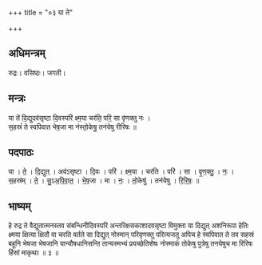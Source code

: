 +++
title = "०३ या ते"

+++
## अधिमन्त्रम्
रुद्रः। वसिष्ठः। जगती।

## मन्त्रः
या ते॑ दि॒द्युदव॑सृष्टा दि॒वस्परि॑ क्ष्म॒या चर॑ति॒ परि॒ सा वृ॑णक्तु नः ।  
स॒हस्रं॑ ते स्वपिवात भेष॒जा मा न॑स्तो॒केषु॒ तन॑येषु रीरिषः ॥

## पदपाठः
या । ते॒ । दि॒द्युत् । अव॑ऽसृष्टा । दि॒वः । परि॑ । क्ष्म॒या । चर॑ति । परि॑ । सा । वृ॒ण॒क्तु॒ । नः॒ ।  
स॒हस्र॑म् । ते॒ । सु॒ऽअ॒पि॒वा॒त॒ । भे॒ष॒जा । मा । नः॒ । तो॒केषु॑ । तन॑येषु । रि॒रि॒षः॒ ॥

## भाष्यम्
हे रुद्र ते वैद्युतात्मनस्तव संबन्धिनीदिवस्परि अन्तरिक्षसकाशादवसृष्टा विमुक्ता या दिद्युत् अशनिरूपा हेतिः क्ष्मया क्षित्या क्षितौ वा चरति वर्तते सा दिद्युत् नोस्मान् परिवृणक्तु परित्यजतु अपिच हे स्वपिवात ते तव सहस्रं बहूनि भेषजा भेषजानि यान्यौषधानिसन्ति तान्यस्मभ्यं प्रयच्छेतिशेषः नोस्माकं तोकेषु पुत्रेषु तनयेषुच मा रिरिषः हिंसां माकृथाः ॥ ३ ॥